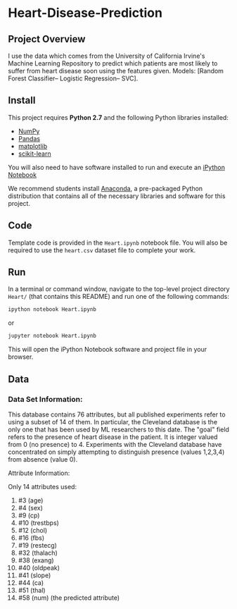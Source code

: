# Heart-Disease-Prediction

## Project Overview
I use the data which comes from the University of California Irvine's Machine Learning Repository to predict which patients
are most likely to suffer from heart disease soon using the features given.
Models: [Random Forest Classifier– Logistic Regression– SVC].

## Install

This project requires **Python 2.7** and the following Python libraries installed:

- [NumPy](http://www.numpy.org/)
- [Pandas](http://pandas.pydata.org)
- [matplotlib](http://matplotlib.org/)
- [scikit-learn](http://scikit-learn.org/stable/)

You will also need to have software installed to run and execute an [iPython Notebook](http://ipython.org/notebook.html)

We recommend students install [Anaconda](https://www.continuum.io/downloads), a pre-packaged Python distribution that contains all of the necessary libraries and software for this project.

## Code

Template code is provided in the `Heart.ipynb` notebook file. You will also be required to use the `heart.csv` dataset file to complete your work.

## Run

In a terminal or command window, navigate to the top-level project directory `Heart/` (that contains this README) and run one of the following commands:

```bash
ipython notebook Heart.ipynb
```  
or
```bash
jupyter notebook Heart.ipynb
```

This will open the iPython Notebook software and project file in your browser.

## Data

### Data Set Information:

This database contains 76 attributes, but all published experiments refer to using a subset of 14 of them. In particular, the Cleveland database is the only one that has been used by ML researchers to
this date. The "goal" field refers to the presence of heart disease in the patient. It is integer valued from 0 (no presence) to 4. Experiments with the Cleveland database have concentrated on simply attempting to distinguish presence (values 1,2,3,4) from absence (value 0).


Attribute Information:

Only 14 attributes used:
1. #3 (age)
2. #4 (sex)
3. #9 (cp)
4. #10 (trestbps)
5. #12 (chol)
6. #16 (fbs)
7. #19 (restecg)
8. #32 (thalach)
9. #38 (exang)
10. #40 (oldpeak)
11. #41 (slope)
12. #44 (ca)
13. #51 (thal)
14. #58 (num) (the predicted attribute)
